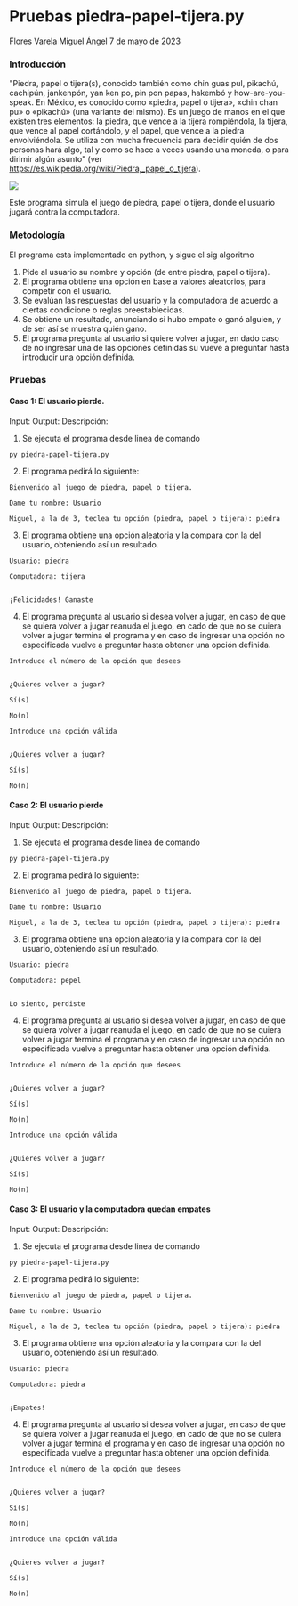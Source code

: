 # Pruebas piedra-papel-tijera.py
Flores Varela Miguel Ángel 
7 de mayo de 2023

### Introducción

"Piedra, papel o tijera(s), conocido también como chin guas pul, pikachú, cachipún, jankenpón, yan ken po, pin pon papas, hakembó y how-are-you-speak. En México, es conocido como «piedra, papel o tijera», «chin chan pu» o «pikachú» (una variante del mismo). Es un juego de manos en el que existen tres elementos: la piedra, que vence a la tijera rompiéndola, la tijera, que vence al papel cortándolo, y el papel, que vence a la piedra envolviéndola. Se utiliza con mucha frecuencia para decidir quién de dos personas hará algo, tal y como se hace a veces usando una moneda, o para dirimir algún asunto" (ver https://es.wikipedia.org/wiki/Piedra,_papel_o_tijera). 

![](https://upload.wikimedia.org/wikipedia/commons/thumb/a/af/Rock-paper-scissors_%28paper%29.png/140px-Rock-paper-scissors_%28paper%29.png)

Este programa simula el juego de piedra, papel o tijera, donde el usuario jugará contra la computadora.


### Metodología

El programa esta implementado en python, y sigue el sig algoritmo

1. Pide al usuario su nombre y opción (de entre piedra, papel o tijera).
2. El programa obtiene una opción en base a valores aleatorios, para competir con el usuario.
3. Se evalúan las respuestas del usuario y la computadora de acuerdo a ciertas condicione o reglas preestablecidas.
4. Se obtiene un resultado, anunciando si hubo empate o ganó alguien, y de ser así se muestra quién gano.
5. El programa pregunta al usuario si quiere volver a jugar, en dado caso de no ingresar una de las opciones definidas su vueve a preguntar hasta introducir una opción definida.


### Pruebas

#### Caso 1: El usuario pierde.

Input: 
Output:
Descripción:

1. Se ejecuta el programa desde linea de comando

```{python}
py piedra-papel-tijera.py
```

2. El programa pedirá lo siguiente:

```
Bienvenido al juego de piedra, papel o tijera.

Dame tu nombre: Usuario

Miguel, a la de 3, teclea tu opción (piedra, papel o tijera): piedra
```

3. El programa obtiene una opción aleatoria y la compara con la del usuario, obteniendo así un resultado.

```
Usuario: piedra

Computadora: tijera


¡Felicidades! Ganaste
```

4. El programa pregunta al usuario si desea volver a jugar, en caso de que se quiera volver a jugar reanuda el juego, en cado de que no se quiera volver a jugar termina el programa y en caso de ingresar una opción no especificada vuelve a preguntar hasta obtener una opción definida.
```
Introduce el número de la opción que desees


¿Quieres volver a jugar?

Sí(s)

No(n)
```

```
Introduce una opción válida


¿Quieres volver a jugar?

Sí(s)

No(n)
```

#### Caso 2: El usuario pierde

Input: 
Output:
Descripción:

1. Se ejecuta el programa desde linea de comando

```{python}
py piedra-papel-tijera.py
```

2. El programa pedirá lo siguiente:

```
Bienvenido al juego de piedra, papel o tijera.

Dame tu nombre: Usuario

Miguel, a la de 3, teclea tu opción (piedra, papel o tijera): piedra
```

3. El programa obtiene una opción aleatoria y la compara con la del usuario, obteniendo así un resultado.

```
Usuario: piedra

Computadora: pepel


Lo siento, perdiste
```

4. El programa pregunta al usuario si desea volver a jugar, en caso de que se quiera volver a jugar reanuda el juego, en cado de que no se quiera volver a jugar termina el programa y en caso de ingresar una opción no especificada vuelve a preguntar hasta obtener una opción definida.
```
Introduce el número de la opción que desees


¿Quieres volver a jugar?

Sí(s)

No(n)
```

```
Introduce una opción válida


¿Quieres volver a jugar?

Sí(s)

No(n)
```

#### Caso 3: El usuario y la computadora quedan empates

Input: 
Output:
Descripción:

1. Se ejecuta el programa desde linea de comando

```{python}
py piedra-papel-tijera.py
```

2. El programa pedirá lo siguiente:

```
Bienvenido al juego de piedra, papel o tijera.

Dame tu nombre: Usuario

Miguel, a la de 3, teclea tu opción (piedra, papel o tijera): piedra
```

3. El programa obtiene una opción aleatoria y la compara con la del usuario, obteniendo así un resultado.

```
Usuario: piedra

Computadora: piedra


¡Empates!
```

4. El programa pregunta al usuario si desea volver a jugar, en caso de que se quiera volver a jugar reanuda el juego, en cado de que no se quiera volver a jugar termina el programa y en caso de ingresar una opción no especificada vuelve a preguntar hasta obtener una opción definida.
```
Introduce el número de la opción que desees


¿Quieres volver a jugar?

Sí(s)

No(n)
```

```
Introduce una opción válida


¿Quieres volver a jugar?

Sí(s)

No(n)
```
